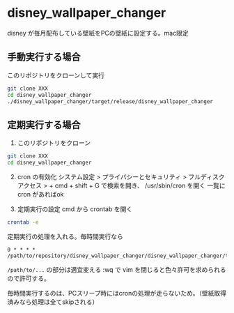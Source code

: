 # disney_wallpaper_changer
disney が毎月配布している壁紙をPCの壁紙に設定する。mac限定

## 手動実行する場合
このリポジトリをクローンして実行
```bash
git clone XXX
cd disney_wallpaper_changer
./disney_wallpaper_changer/target/release/disney_wallpaper_changer
```

## 定期実行する場合
1. このリポジトリをクローン
```bash
git clone XXX
cd disney_wallpaper_changer
```

2. cron の有効化
システム設定 > プライバシーとセキュリティ > フルディスクアクセス > +
cmd + shift + G で検索を開き、 /usr/sbin/cron を開く
一覧に cron があればok

3. 定期実行の設定
cmd から crontab を開く
```bash
crontab -e
```

定期実行の処理を入れる。毎時間実行なら
```vim
0 * * * * /path/to/repository/disney_wallpaper_changer/disney_wallpaper_changer/target/release/disney_wallpaper_changer
```
`/path/to/...` の部分は適宜変える 
:wq で vim を閉じると色々許可を求められるので許可する。

毎時間実行するのは、PCスリープ時にはcronの処理が走らないため。（壁紙取得済みなら処理は全てskipされる）